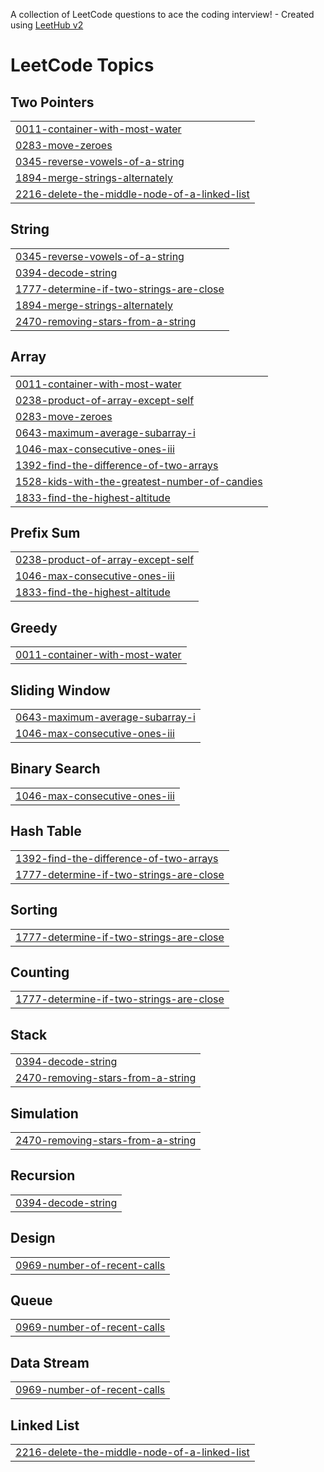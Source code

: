 A collection of LeetCode questions to ace the coding interview! - Created using [LeetHub v2](https://github.com/arunbhardwaj/LeetHub-2.0)
<!---LeetCode Topics Start-->
# LeetCode Topics
## Two Pointers
|  |
| ------- |
| [0011-container-with-most-water](https://github.com/MohabWafaie/LeetCode/tree/master/0011-container-with-most-water) |
| [0283-move-zeroes](https://github.com/MohabWafaie/LeetCode/tree/master/0283-move-zeroes) |
| [0345-reverse-vowels-of-a-string](https://github.com/MohabWafaie/LeetCode/tree/master/0345-reverse-vowels-of-a-string) |
| [1894-merge-strings-alternately](https://github.com/MohabWafaie/LeetCode/tree/master/1894-merge-strings-alternately) |
| [2216-delete-the-middle-node-of-a-linked-list](https://github.com/MohabWafaie/LeetCode/tree/master/2216-delete-the-middle-node-of-a-linked-list) |
## String
|  |
| ------- |
| [0345-reverse-vowels-of-a-string](https://github.com/MohabWafaie/LeetCode/tree/master/0345-reverse-vowels-of-a-string) |
| [0394-decode-string](https://github.com/MohabWafaie/LeetCode/tree/master/0394-decode-string) |
| [1777-determine-if-two-strings-are-close](https://github.com/MohabWafaie/LeetCode/tree/master/1777-determine-if-two-strings-are-close) |
| [1894-merge-strings-alternately](https://github.com/MohabWafaie/LeetCode/tree/master/1894-merge-strings-alternately) |
| [2470-removing-stars-from-a-string](https://github.com/MohabWafaie/LeetCode/tree/master/2470-removing-stars-from-a-string) |
## Array
|  |
| ------- |
| [0011-container-with-most-water](https://github.com/MohabWafaie/LeetCode/tree/master/0011-container-with-most-water) |
| [0238-product-of-array-except-self](https://github.com/MohabWafaie/LeetCode/tree/master/0238-product-of-array-except-self) |
| [0283-move-zeroes](https://github.com/MohabWafaie/LeetCode/tree/master/0283-move-zeroes) |
| [0643-maximum-average-subarray-i](https://github.com/MohabWafaie/LeetCode/tree/master/0643-maximum-average-subarray-i) |
| [1046-max-consecutive-ones-iii](https://github.com/MohabWafaie/LeetCode/tree/master/1046-max-consecutive-ones-iii) |
| [1392-find-the-difference-of-two-arrays](https://github.com/MohabWafaie/LeetCode/tree/master/1392-find-the-difference-of-two-arrays) |
| [1528-kids-with-the-greatest-number-of-candies](https://github.com/MohabWafaie/LeetCode/tree/master/1528-kids-with-the-greatest-number-of-candies) |
| [1833-find-the-highest-altitude](https://github.com/MohabWafaie/LeetCode/tree/master/1833-find-the-highest-altitude) |
## Prefix Sum
|  |
| ------- |
| [0238-product-of-array-except-self](https://github.com/MohabWafaie/LeetCode/tree/master/0238-product-of-array-except-self) |
| [1046-max-consecutive-ones-iii](https://github.com/MohabWafaie/LeetCode/tree/master/1046-max-consecutive-ones-iii) |
| [1833-find-the-highest-altitude](https://github.com/MohabWafaie/LeetCode/tree/master/1833-find-the-highest-altitude) |
## Greedy
|  |
| ------- |
| [0011-container-with-most-water](https://github.com/MohabWafaie/LeetCode/tree/master/0011-container-with-most-water) |
## Sliding Window
|  |
| ------- |
| [0643-maximum-average-subarray-i](https://github.com/MohabWafaie/LeetCode/tree/master/0643-maximum-average-subarray-i) |
| [1046-max-consecutive-ones-iii](https://github.com/MohabWafaie/LeetCode/tree/master/1046-max-consecutive-ones-iii) |
## Binary Search
|  |
| ------- |
| [1046-max-consecutive-ones-iii](https://github.com/MohabWafaie/LeetCode/tree/master/1046-max-consecutive-ones-iii) |
## Hash Table
|  |
| ------- |
| [1392-find-the-difference-of-two-arrays](https://github.com/MohabWafaie/LeetCode/tree/master/1392-find-the-difference-of-two-arrays) |
| [1777-determine-if-two-strings-are-close](https://github.com/MohabWafaie/LeetCode/tree/master/1777-determine-if-two-strings-are-close) |
## Sorting
|  |
| ------- |
| [1777-determine-if-two-strings-are-close](https://github.com/MohabWafaie/LeetCode/tree/master/1777-determine-if-two-strings-are-close) |
## Counting
|  |
| ------- |
| [1777-determine-if-two-strings-are-close](https://github.com/MohabWafaie/LeetCode/tree/master/1777-determine-if-two-strings-are-close) |
## Stack
|  |
| ------- |
| [0394-decode-string](https://github.com/MohabWafaie/LeetCode/tree/master/0394-decode-string) |
| [2470-removing-stars-from-a-string](https://github.com/MohabWafaie/LeetCode/tree/master/2470-removing-stars-from-a-string) |
## Simulation
|  |
| ------- |
| [2470-removing-stars-from-a-string](https://github.com/MohabWafaie/LeetCode/tree/master/2470-removing-stars-from-a-string) |
## Recursion
|  |
| ------- |
| [0394-decode-string](https://github.com/MohabWafaie/LeetCode/tree/master/0394-decode-string) |
## Design
|  |
| ------- |
| [0969-number-of-recent-calls](https://github.com/MohabWafaie/LeetCode/tree/master/0969-number-of-recent-calls) |
## Queue
|  |
| ------- |
| [0969-number-of-recent-calls](https://github.com/MohabWafaie/LeetCode/tree/master/0969-number-of-recent-calls) |
## Data Stream
|  |
| ------- |
| [0969-number-of-recent-calls](https://github.com/MohabWafaie/LeetCode/tree/master/0969-number-of-recent-calls) |
## Linked List
|  |
| ------- |
| [2216-delete-the-middle-node-of-a-linked-list](https://github.com/MohabWafaie/LeetCode/tree/master/2216-delete-the-middle-node-of-a-linked-list) |
<!---LeetCode Topics End-->